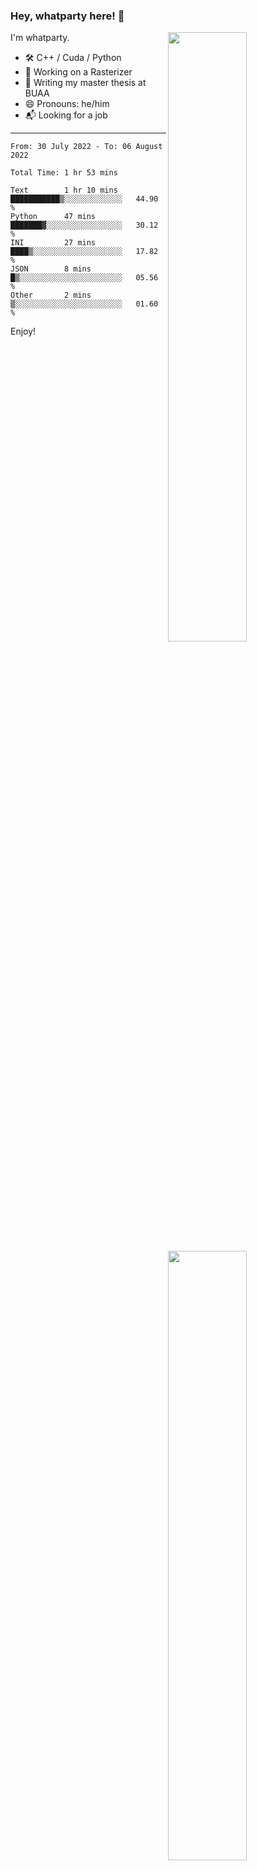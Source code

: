 ### Hey, whatparty here! 👋

[<img align="right" width="50%" src="https://github-readme-stats-ouuan.vercel.app/api?username=whatparty&theme=dark&show_icons=true">](https://metrics.lecoq.io/whatparty#gh-dark-mode-only)
[<img align="right" width="50%" src="https://github-readme-stats-ouuan.vercel.app/api?username=whatparty&show_icons=true">](https://metrics.lecoq.io/whatparty#gh-light-mode-only)

I'm whatparty.

- 🛠️ C++ / Cuda / Python 
- 🔭 Working on a Rasterizer
- 🌱 Writing my master thesis at BUAA
- 😄 Pronouns: he/him
- 📬 Looking for a job

---

<!--START_SECTION:waka-->

```text
From: 30 July 2022 - To: 06 August 2022

Total Time: 1 hr 53 mins

Text        1 hr 10 mins    ███████████▒░░░░░░░░░░░░░   44.90 %
Python      47 mins         ███████▓░░░░░░░░░░░░░░░░░   30.12 %
INI         27 mins         ████▒░░░░░░░░░░░░░░░░░░░░   17.82 %
JSON        8 mins          █▒░░░░░░░░░░░░░░░░░░░░░░░   05.56 %
Other       2 mins          ▒░░░░░░░░░░░░░░░░░░░░░░░░   01.60 %
```

<!--END_SECTION:waka-->

Enjoy!
